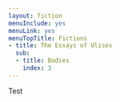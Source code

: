 ```yaml
---
layout: fiction
menuInclude: yes
menuLink: yes
menuTopTitle: Fictions
- title: The Essays of Ulises
  sub:
  - title: Bodies
    index: 3
---
```


Test
